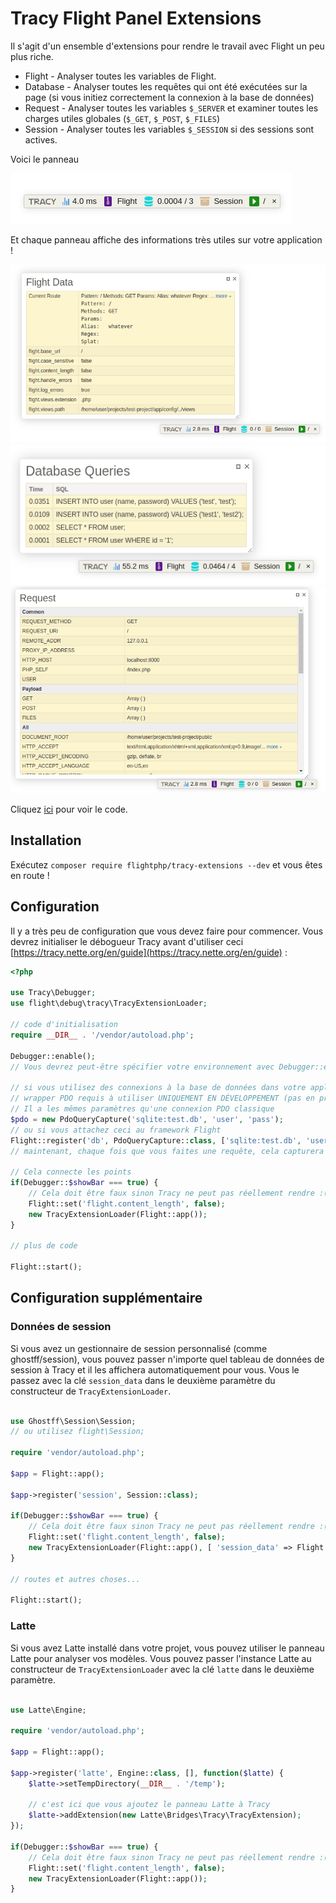 Tracy Flight Panel Extensions
=====

Il s'agit d'un ensemble d'extensions pour rendre le travail avec Flight un peu plus riche.

- Flight - Analyser toutes les variables de Flight.
- Database - Analyser toutes les requêtes qui ont été exécutées sur la page (si vous initiez correctement la connexion à la base de données)
- Request - Analyser toutes les variables `$_SERVER` et examiner toutes les charges utiles globales (`$_GET`, `$_POST`, `$_FILES`)
- Session - Analyser toutes les variables `$_SESSION` si des sessions sont actives.

Voici le panneau

![Flight Bar](https://raw.githubusercontent.com/flightphp/tracy-extensions/master/flight-tracy-bar.png)

Et chaque panneau affiche des informations très utiles sur votre application !

![Flight Data](https://raw.githubusercontent.com/flightphp/tracy-extensions/master/flight-var-data.png)
![Flight Database](https://raw.githubusercontent.com/flightphp/tracy-extensions/master/flight-db.png)
![Flight Request](https://raw.githubusercontent.com/flightphp/tracy-extensions/master/flight-request.png)

Cliquez [ici](https://github.com/flightphp/tracy-extensions) pour voir le code.

Installation
-------
Exécutez `composer require flightphp/tracy-extensions --dev` et vous êtes en route !

Configuration
-------
Il y a très peu de configuration que vous devez faire pour commencer. Vous devrez initialiser le débogueur Tracy avant d'utiliser ceci [https://tracy.nette.org/en/guide](https://tracy.nette.org/en/guide) :

```php
<?php

use Tracy\Debugger;
use flight\debug\tracy\TracyExtensionLoader;

// code d'initialisation
require __DIR__ . '/vendor/autoload.php';

Debugger::enable();
// Vous devrez peut-être spécifier votre environnement avec Debugger::enable(Debugger::DEVELOPMENT)

// si vous utilisez des connexions à la base de données dans votre application, il y a un 
// wrapper PDO requis à utiliser UNIQUEMENT EN DÉVELOPPEMENT (pas en production, s'il vous plaît !)
// Il a les mêmes paramètres qu'une connexion PDO classique
$pdo = new PdoQueryCapture('sqlite:test.db', 'user', 'pass');
// ou si vous attachez ceci au framework Flight
Flight::register('db', PdoQueryCapture::class, ['sqlite:test.db', 'user', 'pass']);
// maintenant, chaque fois que vous faites une requête, cela capturera le temps, la requête et les paramètres

// Cela connecte les points
if(Debugger::$showBar === true) {
	// Cela doit être faux sinon Tracy ne peut pas réellement rendre :(
	Flight::set('flight.content_length', false);
	new TracyExtensionLoader(Flight::app());
}

// plus de code

Flight::start();
```

## Configuration supplémentaire

### Données de session
Si vous avez un gestionnaire de session personnalisé (comme ghostff/session), vous pouvez passer n'importe quel tableau de données de session à Tracy et il les affichera automatiquement pour vous. Vous le passez avec la clé `session_data` dans le deuxième paramètre du constructeur de `TracyExtensionLoader`.

```php

use Ghostff\Session\Session;
// ou utilisez flight\Session;

require 'vendor/autoload.php';

$app = Flight::app();

$app->register('session', Session::class);

if(Debugger::$showBar === true) {
	// Cela doit être faux sinon Tracy ne peut pas réellement rendre :(
	Flight::set('flight.content_length', false);
	new TracyExtensionLoader(Flight::app(), [ 'session_data' => Flight::session()->getAll() ]);
}

// routes et autres choses...

Flight::start();
```

### Latte

Si vous avez Latte installé dans votre projet, vous pouvez utiliser le panneau Latte pour analyser vos modèles. Vous pouvez passer l'instance Latte au constructeur de `TracyExtensionLoader` avec la clé `latte` dans le deuxième paramètre.

```php

use Latte\Engine;

require 'vendor/autoload.php';

$app = Flight::app();

$app->register('latte', Engine::class, [], function($latte) {
	$latte->setTempDirectory(__DIR__ . '/temp');

	// c'est ici que vous ajoutez le panneau Latte à Tracy
	$latte->addExtension(new Latte\Bridges\Tracy\TracyExtension);
});

if(Debugger::$showBar === true) {
	// Cela doit être faux sinon Tracy ne peut pas réellement rendre :(
	Flight::set('flight.content_length', false);
	new TracyExtensionLoader(Flight::app());
}
```